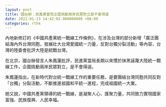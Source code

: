 ```yaml
---
layout: post
title: 國台辦：民進黨當局企圖挑動兩岸民眾對立是不會得逞
date: 2021-01-13 14:42:02.000000000 +08:00
categories: rthk
---
```


內地新修訂的《中國共產黨統一戰線工作條例》，在涉及台灣的部分新增「廣泛團結海內外台灣同胞，發展壯大台灣愛國統一力量，反對台獨分裂活動」等內容，台灣的陸委會批評大陸是統戰台灣。

在北京，國台辦發言人朱鳳蓮批評，民進黨當局長期以來慣於抹黑誣蔑大陸統一戰線工作，企圖挑動兩岸民眾對立，是不會得逞。

朱鳳蓮指出，在新時代對台統一戰線工作的重要任務，是要團結台灣同胞共同反對「台獨」分裂活動，不斷推進祖國和平統一進程，完成祖國統一大業。

她又說，中國共產黨領導的統一戰線，是凝聚人心、匯聚力量，共同致力實現國家富強、民族復興、人民幸福。
